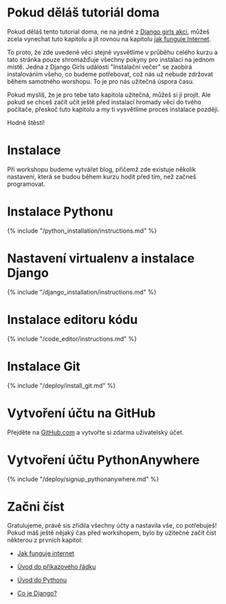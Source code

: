 # Pokud děláš tutoriál doma

Pokud děláš tento tutorial doma, ne na jedné z [Django girls akcí](https://djangogirls.org/events/), můžeš zcela vynechat tuto kapitolu a jít rovnou na kapitolu [jak funguje Internet](../how_the_internet_works/README.md).

To proto, že zde uvedené věci stejně vysvětlíme v průběhu celého kurzu a tato stránka pouze shromažďuje všechny pokyny pro instalaci na jednom místě. Jedna z Django Girls událostí "Instalační večer" se zaobírá instalováním všeho, co budeme potřebovat, což nás už nebude zdržovat během samotného worshopu. To je pro nás užitečná úspora času.

Pokud myslíš, že je pro tebe tato kapitola užitečná, můžeš si ji projít. Ale pokud se chceš začít učit ještě před instalací hromady věcí do tvého počítače, přeskoč tuto kapitolu a my ti vysvětlíme proces instalace později.

Hodně štěstí!

# Instalace

Při workshopu budeme vytvářet blog, přičemž zde existuje několik nastavení, která se budou během kurzu hodit před tím, než začneš programovat.

# Instalace Pythonu

{% include "/python_installation/instructions.md" %}

# Nastavení virtualenv a instalace Django

{% include "/django_installation/instructions.md" %}

# Instalace editoru kódu

{% include "/code_editor/instructions.md" %}

# Instalace Git

{% include "/deploy/install_git.md" %}

# Vytvoření účtu na GitHub

Přejděte na [GitHub.com](https://www.github.com) a vytvořte si zdarma uživatelský účet.

# Vytvoření účtu PythonAnywhere

{% include "/deploy/signup_pythonanywhere.md" %}

# Začni číst

Gratulujeme, právě sis zřídila všechny účty a nastavila vše, co potřebuješ! Pokud máš ještě nějaký čas před workshopem, bylo by užitečné začít číst některou z prvních kapitol:

  * [Jak funguje internet](../how_the_internet_works/README.md)

  * [Úvod do příkazového řádku](../intro_to_command_line/README.md)

  * [Úvod do Pythonu](../python_introduction/README.md)

  * [Co je Django?](../django/README.md)
